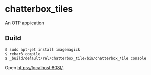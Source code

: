 chatterbox_tiles
=====

An OTP application

Build
-----

```
$ sudo apt-get install imagemagick
$ rebar3 compile
$ _build/default/rel/chatterbox_tile/bin/chatterbox_tile console
```

Open [https://localhost:8081/](https://localhost:8081/).
